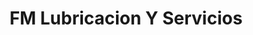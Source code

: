 ---
title: "FM Lubricacion Y Servicios"
url: /fernando-de-la-mora/fm-lubricacion-y-servicios/
shop: Autowerkstatt
---
